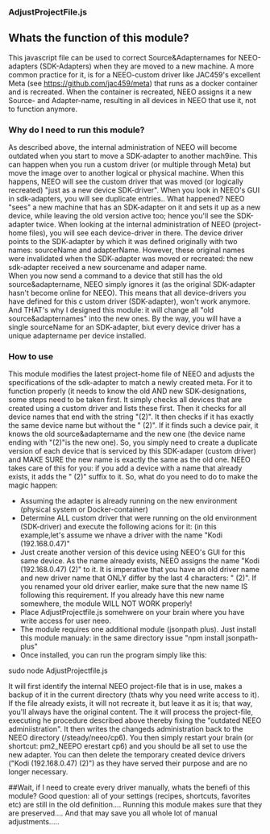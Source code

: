 ### AdjustProjectFile.js
## Whats the function of this module?
This javascript file can be used to correct Source&Adapternames for NEEO-adapters (SDK-Adapters) when they are moved to a new machine.
A more common practice for it, is for a NEEO-custom driver like JAC459's excellent Meta (see https://github.com/jac459/meta) that runs as a docker container and is recreated.
When the container is recreated, NEEO assigns it a new Source- and Adapter-name, resulting in all devices in NEEO that use it, not to function anymore. 

### Why do I need to run this module?
As described above, the internal administration of NEEO will become outdated when you start to move a SDK-adapter to another mach9ine. 
This can happen when you run a custom driver (or multiple through Meta) but move the image over to another logical or physical machine.
When this happens, NEEO will see the custom driver that was moved (or logically recreated) "just as a new device SDK-driver". When you look in NEEO's GUI in sdk-adapters, you will see duplicate entries.. 
What happened?
NEEO "sees" a new machine that has an SDK-adapter on it and sets it up as a new device, while leaving the old version active too; hence you'll see the SDK-adapter twice. 
When looking at the internal administration of NEEO (project-home files), you will see each device-driver in there. The device driver points to the SDK-adapter by which it was defined originally with two names: sourceName and adapterName. However, these original names were invalidated when the SDK-adapter was moved or recreated: the new sdk-adapter received a new sourcename and adaper name.    
When you now send a command to a device that still has the old source&adaptername, NEEO simply ignores it (as the original SDK-adapter hasn't become online for NEEO).
This means that all device-drivers you have defined for this c ustom driver (SDK-adapter), won't work anymore. 
And THAT's why I designed this module: it will change all "old source&adapternames" into the new ones.
By the way, you will have a single sourceName for an SDK-adapter, biut every device driver has a unique adaptername per device installed. 

### How to use
This module modifies the latest project-home file of NEEO and adjusts the specifications of the sdk-adapter to match a newly created meta.
For it to function properly (it needs to know the old AND new SDK-designations, some steps need to be taken first.
It simply checks all devices that are created using a custom driver and lists these first. 
Then it checks for all device names that end with the string "(2)". It then checks if it has exactly the same device name but without the " (2)". If it finds such a device pair, it knows the old source&adaptername and the new one (the device name ending with "(2)"is the new one).
So, you simply need to create a duplicate version of each device that is serviced by this SDK-adaper (custom driver) and MAKE SURE the new name is exactly the same as the old one. NEEO takes care of this for you: if you add a device with a name that already exists, it adds the " (2)" suffix to it.
So, what do you need to do to make the magic happen:
- Assuming the adapter is already running on the new environment (physical system or Docker-container) 
- Determine ALL custom driver that were running on the old environment (SDK-driver) and execute the following acions for it: (in this example,let's assume we nhave a driver with the name "Kodi (192.168.0.47)"
- Just create another version of this device using NEEO's GUI for this same device. As the name already exists, NEEO assigns the name "Kodi (192.168.0.47) (2)" to it.
   It is imperative that you have an old driver name and new driver name that ONLY differ by the last 4 characters: " (2)". 
   If you renamed your old driver earlier, make sure that the new name IS following this requirement. 
   If you already have this new name somewhere, the module WILL NOT WORK properly!
- Place AdjustProjectfile.js somehwere on your brain where you have write access for user neeo.
- The module requires one additional module (jsonpath plus). Just install this module manualy: in the same directory issue "npm install jsonpath-plus"
- Once installed, you can run the program simply like this:

sudo node AdjustProjectfile.js

It will first identify the internal NEEO project-file that is in use, makes a backup of it in the current directory (thats why you need write access to it). If the file already exists, it will not recreate it, but leave it as it is; that way, you'll always have the original content.
The  it will process the project-file, executing he procedure described above thereby fixing the "outdated NEEO adminiistration".
It then writes the changeds administration back to the NEEO directory (/steady/neeo/cp6).
You then simply restart your brain (or shortcut: pm2_NEEPO erestart cp6) and you should be all set to use the new adapter. 
You can then delete the temporary created device drivers ("Kodi (192.168.0.47) (2)") as they have served their purpose and are no longer necessary.

##Wait, if I need to create every driver manually, whats the benefi of this module?
Good question: all of your settings (recipes, shortcuts,  favorites etc) are still in the old definition.... 
Running this module makes sure that they are preserved....
And that may save you all whole lot of manual adjustments.....